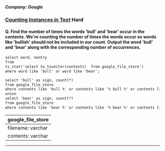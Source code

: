 ##### Company: Google

### [Counting Instances in Text](https://platform.stratascratch.com/coding/9814-counting-instances-in-text?code_type=1) Hard

#### Q. Find the number of times the words 'bull' and 'bear' occur in the contents. We're counting the number of times the words occur so words like 'bullish' should not be included in our count. Output the word 'bull' and 'bear' along with the corresponding number of occurrences.


```diff
select word, nentry
from 
ts_stat('select to_tsvector(contents)  from google_file_store')
where word like 'bull' or word like 'bear';
```

```diff
select 'bull' as sign, count(*)
from google_file_store
where contents like 'bull %' or contents like '% bull %' or contents like '% bull'
union
select 'bear' as sign, count(*)
from google_file_store
where contents like 'bear %' or contents like '% bear %' or contents like '% bear';
```


| google_file_store        |
|--------------------------|
| filename: varchar        |
| contents: varchar        |

---

